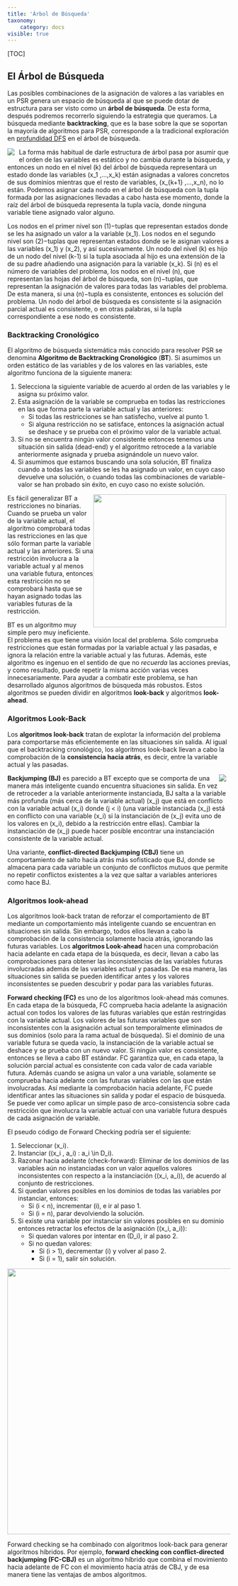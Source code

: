 ```yaml
---
title: 'Árbol de Búsqueda'
taxonomy:
    category: docs
visible: true
---
```


[TOC]
## El Árbol de Búsqueda
Las posibles combinaciones de la asignación de valores a las variables en un PSR genera un espacio de búsqueda al que se puede dotar de estructura para ser visto como un **árbol de búsqueda**. De esta forma, después podremos recorrerlo siguiendo la estrategia que queramos. La búsqueda mediante **backtracking**, que es la base sobre la que se soportan la mayoría de algoritmos para PSR, corresponde a la tradicional exploración en [profundidad DFS](http://www.cs.us.es/~fsancho/?e=95) en el árbol de búsqueda.

<img style="float:left;;margin:0 10px 10px 0;" src="http://www.cs.us.es/~fsancho/images/2016-09/psr-tree.png" /> La forma más habitual de darle estructura de árbol pasa por asumir que el orden de las variables es estático y no cambia durante la búsqueda, y entonces un nodo en el nivel \(k\) del árbol de búsqueda representará un estado donde las variables \(x_1 ,...,x_k\) están asignadas a valores concretos de sus dominios mientras que el resto de variables, \(x_{k+1} ,...,x_n\), no lo están. Podemos asignar cada nodo en el árbol de búsqueda con la tupla formada por las asignaciones llevadas a cabo hasta ese momento, donde la raíz del árbol de búsqueda representa la tupla vacía, donde ninguna variable tiene asignado valor alguno.

Los nodos en el primer nivel son \(1\)−tuplas que representan estados donde se les ha asignado un valor a la variable \(x_1\). Los nodos en el segundo nivel son \(2\)−tuplas que representan estados donde se le asignan valores a las variables \(x_1\) y \(x_2\), y así sucesivamente. Un nodo del nivel \(k\) es hijo de un nodo del nivel \(k-1\) si la tupla asociada al hijo es una extensión de la de su padre añadiendo una asignación para la variable \(x_k\). Si \(n\) es el número de variables del problema, los nodos en el nivel \(n\), que representan las hojas del árbol de búsqueda, son \(n\)−tuplas, que representan la asignación de valores para todas las variables del problema. De esta manera, si una \(n\)−tupla es consistente, entonces es solución del problema. Un nodo del árbol de búsqueda es consistente si la asignación parcial actual es consistente, o en otras palabras, si la tupla correspondiente a ese nodo es consistente.

### Backtracking Cronológico
El algoritmo de búsqueda sistemática más conocido para resolver PSR se denomina **Algoritmo de Backtracking Cronológico** (**BT**). Si asumimos un orden estático de las variables y de los valores en las variables, este algoritmo funciona de la siguiente manera:

1.  Selecciona la siguiente variable de acuerdo al orden de las variables y le asigna su próximo valor. 
2.  Esta asignación de la variable se comprueba en todas las restricciones en las que forma parte la variable actual y las anteriores:
    *   Si todas las restricciones se han satisfecho, vuelve al punto 1.
    *   Si alguna restricción no se satisface, entonces la asignación actual se deshace y se prueba con el próximo valor de la variable actual. 
3.  Si no se encuentra ningún valor consistente entonces tenemos una situación sin salida (dead-end) y el algoritmo retrocede a la variable anteriormente asignada y prueba asignándole un nuevo valor.
4.  Si asumimos que estamos buscando una sola solución, BT finaliza cuando a todas las variables se les ha asignado un valor, en cuyo caso devuelve una solución, o cuando todas las combinaciones de variable-valor se han probado sin éxito, en cuyo caso no existe solución.

<img style="float:right;margin:0 10px 10px 0;width:300px" src="http://www.cs.us.es/~fsancho/images/2016-09/backtrack.gif" /> Es fácil generalizar BT a restricciones no binarias. Cuando se prueba un valor de la variable actual, el algoritmo comprobará todas las restricciones en las que sólo forman parte la variable actual y las anteriores. Si una restricción involucra a la variable actual y al menos una variable futura, entonces esta restricción no se comprobará hasta que se hayan asignado todas las variables futuras de la restricción.

BT es un algoritmo muy simple pero muy ineficiente. El problema es que tiene una visión local del problema. Sólo comprueba restricciones que están formadas por la variable actual y las pasadas, e ignora la relación entre la variable actual y las futuras. Además, este algoritmo es ingenuo en el sentido de que no _recuerda_ las acciones previas, y como resultado, puede repetir la misma acción varias veces innecesariamente. Para ayudar a combatir este problema, se han desarrollado algunos algoritmos de búsqueda más robustos. Estos algoritmos se pueden dividir en algoritmos **look-back** y algoritmos **look-ahead**.

### Algoritmos Look-Back
Los **algoritmos look-back** tratan de explotar la información del problema para comportarse más eficientemente en las situaciones sin salida. Al igual que el backtracking cronológico, los algoritmos look-back llevan a cabo la comprobación de la **consistencia hacia atrás**, es decir, entre la variable actual y las pasadas.

<img style="float:right;margin:0 10px 10px 0;" src="http://www.cs.us.es/~fsancho/images/2016-09/180px-dead-ends-3.svg.png" /> **Backjumping (BJ)**  es parecido a BT excepto que se comporta de una manera más inteligente cuando encuentra situaciones sin salida. En vez de retroceder a la variable anteriormente instanciada, BJ salta a la variable más profunda (más cerca de la variable actual) \(x_j\) que está en conflicto con la variable actual \(x_i\) donde \(j < i\) (una variable instanciada \(x_j\) está en conflicto con una variable \(x_i\) si la instanciación de \(x_j\) evita uno de los valores en \(x_i\), debido a la restricción entre ellas). Cambiar la instanciación de \(x_j\) puede hacer posible encontrar una instanciación consistente de la variable actual.

Una variante, **conflict-directed Backjumping (CBJ)** tiene un comportamiento de salto hacia atrás más sofisticado que BJ, donde se almacena para cada variable un conjunto de conflictos mutuos que permite no repetir conflictos existentes a la vez que saltar a variables anteriores como hace BJ.

### Algoritmos look-ahead
Los algoritmos look-back tratan de reforzar el comportamiento de BT mediante un comportamiento más inteligente cuando se encuentran en situaciones sin salida. Sin embargo, todos ellos llevan a cabo la comprobación de la consistencia solamente hacia atrás, ignorando las futuras variables. Los **algoritmos Look-ahead** hacen una comprobación hacia adelante en cada etapa de la búsqueda, es decir, llevan a cabo las comprobaciones para obtener las inconsistencias de las variables futuras involucradas además de las variables actual y pasadas. De esa manera, las situaciones sin salida se pueden identificar antes y los valores inconsistentes se pueden descubrir y podar para las variables futuras.

**Forward checking (FC)** es uno de los algoritmos look-ahead más comunes. En cada etapa de la búsqueda, FC comprueba hacia adelante la asignación actual con todos los valores de las futuras variables que están restringidas con la variable actual. Los valores de las futuras variables que son inconsistentes con la asignación actual son temporalmente eliminados de sus dominios (solo para la rama actual de búsqueda). Si el dominio de una variable futura se queda vacío, la instanciación de la variable actual se deshace y se prueba con un nuevo valor. Si ningún valor es consistente, entonces se lleva a cabo BT estándar. FC garantiza que, en cada etapa, la solución parcial actual es consistente con cada valor de cada variable futura. Además cuando se asigna un valor a una variable, solamente se comprueba hacia adelante con las futuras variables con las que están involucradas. Así mediante la comprobación hacia adelante, FC puede identificar antes las situaciones sin salida y podar el espacio de búsqueda. Se puede ver como aplicar un simple paso de arco-consistencia sobre cada restricción que involucra la variable actual con una variable futura después de cada asignación de variable.

El pseudo código de Forward Checking podría ser el siguiente:

1.  Seleccionar \(x_i\).
2.  Instanciar \((x_i , a_i) : a_i \in D_i\).
3.  Razonar hacia adelante (check-forward): Eliminar de los dominios de las variables aún no instanciadas con un valor aquellos valores inconsistentes con respecto a la instanciación \((x_i, a_i)\), de acuerdo al conjunto de restricciones.
4.  Si quedan valores posibles en los dominios de todas las variables por instanciar, entonces:
    *   Si \(i < n\), incrementar \(i\), e ir al paso 1.
    *   Si \(i = n\), parar devolviendo la solución.
5.  Si existe una variable por instanciar sin valores posibles en su dominio entonces retractar los efectos de la asignación \((x_i, a_i)\):
    *   Si quedan valores por intentar en \(D_i\), ir al paso 2.
    *   Si no quedan valores:
        *   Si \(i > 1\), decrementar \(i\) y volver al paso 2.
        *   Si \(i = 1\), salir sin solución.

<img src="http://www.cs.us.es/~fsancho/images/2016-09/australia-fc4.gif" width=600px>

Forward checking se ha combinado con algoritmos look-back para generar algoritmos híbridos. Por ejemplo, **forward checking con conflict-directed backjumping (FC-CBJ)** es un algoritmo híbrido que combina el movimiento hacia adelante de FC con el movimiento hacia atrás de CBJ, y de esa manera tiene las ventajas de ambos algoritmos.

